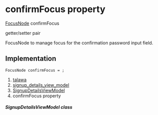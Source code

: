 
<div>

# confirmFocus property

</div>


[FocusNode](https://api.flutter.dev/flutter/widgets/FocusNode-class.html)
confirmFocus


getter/setter pair




FocusNode to manage focus for the confirmation password input field.



## Implementation

``` language-dart
FocusNode confirmFocus = ;
```







1.  [talawa](../../index.md)
2.  [signup_details_view_model](../../view_model_pre_auth_view_models_signup_details_view_model/)
3.  [SignupDetailsViewModel](../../view_model_pre_auth_view_models_signup_details_view_model/SignupDetailsViewModel-class.md)
4.  confirmFocus property

##### SignupDetailsViewModel class







